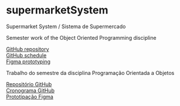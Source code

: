 # supermarketSystem
Supermarket System / Sistema de Supermercado


Semester work of the Object Oriented Programming discipline

<p align="left">
  <a href="https://www.figma.com/file/yMDtWCKXw9WSP4dJnq6KKe/supermarketSystem?node-id=0%3A1" alt="GitHub">
    GitHub repository
  </a> <br>
  <a href="https://github.com/users/azevedontc/projects/3/views/1" alt="GitHub">
    GitHub schedule
  </a> <br>
  <a href="https://www.figma.com/file/yMDtWCKXw9WSP4dJnq6KKe/supermarketSystem?node-id=0%3A1" alt="Figma">
    Figma prototyping
  </a> <br>
</p>


Trabalho do semestre da disciplina Programação Orientada a Objetos

<p align="left">
  <a href="https://www.figma.com/file/yMDtWCKXw9WSP4dJnq6KKe/supermarketSystem?node-id=0%3A1" alt="GitHub">
    Repositório GitHub
  </a> <br>
  <a href="https://github.com/users/azevedontc/projects/3/views/1" alt="GitHub">
    Cronograma GitHub
  </a> <br>
  <a href="https://www.figma.com/file/yMDtWCKXw9WSP4dJnq6KKe/supermarketSystem?node-id=0%3A1" alt="Figma">
    Prototipação Figma
  </a> <br>
</p>
